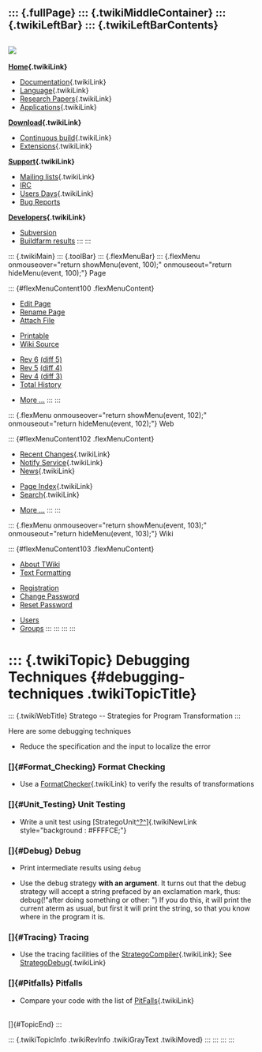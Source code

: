 ::: {.fullPage}
::: {.twikiMiddleContainer}
::: {.twikiLeftBar}
::: {.twikiLeftBarContents}
  ----------------------------------------------------------------------------------
  [![](../pub/Stratego/StrategoLogo/StrategoLogoTextlessWhite-100px.png)](WebHome)
  ----------------------------------------------------------------------------------

**[Home](WebHome){.twikiLink}**

-   [Documentation](StrategoDocumentation){.twikiLink}
-   [Language](StrategoLanguage){.twikiLink}
-   [Research Papers](StrategoPublications){.twikiLink}
-   [Applications](StrategoApplication){.twikiLink}

**[Download](StrategoDownload){.twikiLink}**

-   [Continuous build](ContinuousBuild){.twikiLink}
-   [Extensions](AdditionalPackageDownload){.twikiLink}

**[Support](StrategoSupport){.twikiLink}**

-   [Mailing lists](MailingList){.twikiLink}
-   [IRC](irc://irc.freenode.net/#stratego)
-   [Users Days](StrategoUsersDay){.twikiLink}
-   [Bug Reports](http://yellowgrass.org/project/StrategoXT)

**[Developers](StrategoDev){.twikiLink}**

-   [Subversion](https://svn.strategoxt.org/repos/StrategoXT/strategoxt/trunk)
-   [Buildfarm
    results](http://hydra.nixos.org/jobset/strategoxt/strategoxt-release/all)
:::
:::

::: {.twikiMain}
::: {.toolBar}
::: {.flexMenuBar}
::: {.flexMenu onmouseover="return showMenu(event, 100);" onmouseout="return hideMenu(event, 100);"}
Page

::: {#flexMenuContent100 .flexMenuContent}
-   [Edit
    Page](http://www.program-transformation.org/edit/Stratego/DebuggingTechniques?t=1536825574)
-   [Rename
    Page](http://www.program-transformation.org/rename/Stratego/DebuggingTechniques)
-   [Attach
    File](http://www.program-transformation.org/attach/Stratego/DebuggingTechniques)

<!-- -->

-   [Printable](http://www.program-transformation.org/view/Stratego/DebuggingTechniques?skin=print.pattern)
-   [Wiki
    Source](http://www.program-transformation.org/view/Stratego/DebuggingTechniques?skin=text&raw=on&contenttype=text/plain)

<!-- -->

-   [Rev
    6](http://www.program-transformation.org/view/Stratego/DebuggingTechniques?rev=1.6)
    [(diff 5)](http://www.program-transformation.org/rdiff/Stratego/DebuggingTechniques?rev1=1.6&rev2=1.5)
-   [Rev
    5](http://www.program-transformation.org/view/Stratego/DebuggingTechniques?rev=1.5)
    [(diff 4)](http://www.program-transformation.org/rdiff/Stratego/DebuggingTechniques?rev1=1.5&rev2=1.4)
-   [Rev
    4](http://www.program-transformation.org/view/Stratego/DebuggingTechniques?rev=1.4)
    [(diff 3)](http://www.program-transformation.org/rdiff/Stratego/DebuggingTechniques?rev1=1.4&rev2=1.3)
-   [Total
    History](http://www.program-transformation.org/rdiff/Stratego/DebuggingTechniques)

<!-- -->

-   [More
    \...](http://www.program-transformation.org/oops/Stratego/DebuggingTechniques?template=oopsmore&param1=1.6&param2=1.6)
:::
:::

::: {.flexMenu onmouseover="return showMenu(event, 102);" onmouseout="return hideMenu(event, 102);"}
Web

::: {#flexMenuContent102 .flexMenuContent}
-   [Recent Changes](WebChanges){.twikiLink}
-   [Notify Service](WebNotify){.twikiLink}
-   [News](WebNews){.twikiLink}

<!-- -->

-   [Page Index](WebIndex){.twikiLink}
-   [Search](WebSearch){.twikiLink}

<!-- -->

-   [More
    \...](http://www.program-transformation.org/oops/Stratego/DebuggingTechniques?template=oopsmore&param1=1.6&param2=1.6)
:::
:::

::: {.flexMenu onmouseover="return showMenu(event, 103);" onmouseout="return hideMenu(event, 103);"}
Wiki

::: {#flexMenuContent103 .flexMenuContent}
-   [About
    TWiki](http://www.program-transformation.org/view/TWiki/WebHome)
-   [Text
    Formatting](http://www.program-transformation.org/view/TWiki/TextFormattingRules)

<!-- -->

-   [Registration](http://www.program-transformation.org/view/TWiki/TWikiRegistration)
-   [Change
    Password](http://www.program-transformation.org/view/TWiki/ChangePassword)
-   [Reset
    Password](http://www.program-transformation.org/view/TWiki/ResetPassword)

<!-- -->

-   [Users](http://www.program-transformation.org/view/Main/TWikiUsers)
-   [Groups](http://www.program-transformation.org/view/Main/TWikiGroups)
:::
:::
:::
:::

::: {.twikiTopic}
Debugging Techniques {#debugging-techniques .twikiTopicTitle}
====================

::: {.twikiWebTitle}
Stratego \-- Strategies for Program Transformation
:::

Here are some debugging techniques

-   Reduce the specification and the input to localize the error

### []{#Format_Checking} Format Checking

-   Use a [FormatChecker](FormatChecker){.twikiLink} to verify the
    results of transformations

### []{#Unit_Testing} Unit Testing

-   Write a unit test using
    [StrategoUnit[^?^](http://www.program-transformation.org/edit/Stratego/StrategoUnit?topicparent=Stratego.DebuggingTechniques)]{.twikiNewLink
    style="background : #FFFFCE;"}

### []{#Debug} Debug

-   Print intermediate results using `debug`

<!-- -->

-   Use the debug strategy **with an argument**. It turns out that the
    debug strategy will accept a string prefaced by an exclamation mark,
    thus: debug(!\"after doing something or other: \") If you do this,
    it will print the current aterm as usual, but first it will print
    the string, so that you know where in the program it is.

### []{#Tracing} Tracing

-   Use the tracing facilities of the
    [StrategoCompiler](StrategoCompiler){.twikiLink}; See
    [StrategoDebug](StrategoDebug){.twikiLink}

### []{#Pitfalls} Pitfalls

-   Compare your code with the list of [PitFalls](PitFalls){.twikiLink}

\
[]{#TopicEnd}
:::

::: {.twikiTopicInfo .twikiRevInfo .twikiGrayText .twikiMoved}
:::
:::
:::
:::
